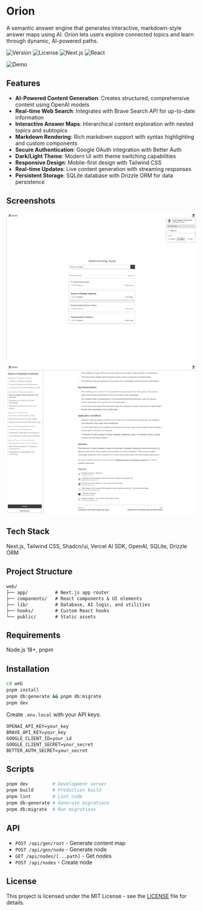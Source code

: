 # Orion

A semantic answer engine that generates interactive, markdown-style answer maps using AI. Orion lets users explore connected topics and learn through dynamic, AI-powered paths.

![Version](https://img.shields.io/badge/version-0.1.0-blue.svg)
![License](https://img.shields.io/badge/license-MIT-green.svg)
![Next.js](https://img.shields.io/badge/Next.js-15.3.2-black.svg)
![React](https://img.shields.io/badge/React-19.0.0-blue.svg)

![Demo](docs/orion.gif)

## Features

- **AI-Powered Content Generation**: Creates structured, comprehensive content using OpenAI models
- **Real-time Web Search**: Integrates with Brave Search API for up-to-date information
- **Interactive Answer Maps**: Hierarchical content exploration with nested topics and subtopics
- **Markdown Rendering**: Rich markdown support with syntax highlighting and custom components
- **Secure Authentication**: Google OAuth integration with Better Auth
- **Dark/Light Theme**: Modern UI with theme switching capabilities
- **Responsive Design**: Mobile-first design with Tailwind CSS
- **Real-time Updates**: Live content generation with streaming responses
- **Persistent Storage**: SQLite database with Drizzle ORM for data persistence

## Screenshots

![Home Page](docs/sceenshot-home.png)
![Markdown View](docs/screenshot-md.png)

## Tech Stack

Next.js, Tailwind CSS, Shadcn/ui, Vercel AI SDK, OpenAI, SQLite, Drizzle ORM
## Project Structure

```
web/
├── app/          # Next.js app router
├── components/   # React components & UI elements
├── lib/          # Database, AI logic, and utilities
├── hooks/        # Custom React hooks
└── public/       # Static assets
```

## Requirements

Node.js 18+, pnpm

## Installation

```bash
cd web
pnpm install
pnpm db:generate && pnpm db:migrate
pnpm dev
```

Create `.env.local` with your API keys:
```env
OPENAI_API_KEY=your_key
BRAVE_API_KEY=your_key  
GOOGLE_CLIENT_ID=your_id
GOOGLE_CLIENT_SECRET=your_secret
BETTER_AUTH_SECRET=your_secret
```

## Scripts

```bash
pnpm dev         # Development server
pnpm build       # Production build
pnpm lint        # Lint code
pnpm db:generate # Generate migrations
pnpm db:migrate  # Run migrations
```

## API

- `POST /api/gen/root` - Generate content map
- `POST /api/gen/node` - Generate node
- `GET /api/nodes/[...path]` - Get nodes
- `POST /api/nodes` - Create node

## License

This project is licensed under the MIT License - see the [LICENSE](LICENSE) file for details.